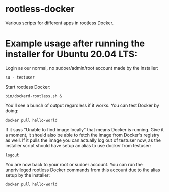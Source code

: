 # rootless-docker
Various scripts for different apps in rootless Docker.


# Example usage after running the installer for Ubuntu 20.04 LTS:


Login as our normal, no sudoer/admin/root account made by the installer:


    su - testuser


Start rootless Docker:


    bin/dockerd-rootless.sh &


You'll see a bunch of output regardless if it works. You can test Docker by doing:


    docker pull hello-world


If it says "Unable to find image locally" that means Docker is running. Give it a moment, it should also be able to fetch the image from Docker's registry as well. If it pulls the image you can actually log out of testuser now, as the installer script should have setup an alias to use docker from testuser:


    logout


You are now back to your root or sudoer account. You can run the unprivileged rootless Docker commands from this account due to the alias setup by the installer:


    docker pull hello-world
